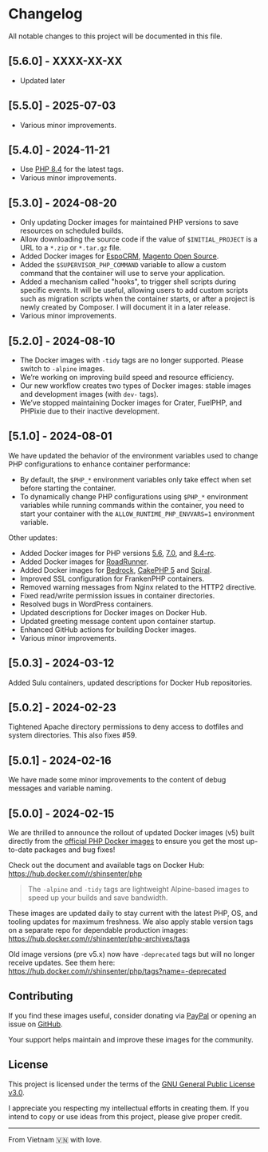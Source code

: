 # Changelog

All notable changes to this project will be documented in this file.


## [5.6.0] - XXXX-XX-XX

- Updated later


## [5.5.0] - 2025-07-03

- Various minor improvements.


## [5.4.0] - 2024-11-21

- Use [PHP 8.4](https://www.php.net/ChangeLog-8.php#PHP_8_4) for the latest tags.
- Various minor improvements.


## [5.3.0] - 2024-08-20

- Only updating Docker images for maintained PHP versions to save resources on scheduled builds.
- Allow downloading the source code if the value of `$INITIAL_PROJECT` is a URL to a `*.zip` or `*.tar.gz` file.
- Added Docker images for [EspoCRM](http://hub.docker.com/r/shinsenter/espocrm), [Magento Open Source](http://hub.docker.com/r/shinsenter/magento).
- Added the `$SUPERVISOR_PHP_COMMAND` variable to allow a custom command that the container will use to serve your application.
- Added a mechanism called "hooks", to trigger shell scripts during specific events. It will be useful, allowing users to add custom scripts such as migration scripts when the container starts, or after a project is newly created by Composer. I will document it in a later release.
- Various minor improvements.


## [5.2.0] - 2024-08-10

- The Docker images with `-tidy` tags are no longer supported. Please switch to `-alpine` images.
- We’re working on improving build speed and resource efficiency.
- Our new workflow creates two types of Docker images: stable images and development images (with `dev-` tags).
- We’ve stopped maintaining Docker images for Crater, FuelPHP, and PHPixie due to their inactive development.


## [5.1.0] - 2024-08-01

We have updated the behavior of the environment variables used to change PHP configurations to enhance container performance:
- By default, the `$PHP_*` environment variables only take effect when set before starting the container.
- To dynamically change PHP configurations using `$PHP_*` environment variables while running commands within the container,
you need to start your container with the `ALLOW_RUNTIME_PHP_ENVVARS=1` environment variable.

Other updates:
- Added Docker images for PHP versions [5.6](https://hub.docker.com/r/shinsenter/php/tags?name=5.6), [7.0](https://hub.docker.com/r/shinsenter/php/tags?name=7.0), and [8.4-rc](https://hub.docker.com/r/shinsenter/php/tags?name=8.4).
- Added Docker images for [RoadRunner](http://hub.docker.com/r/shinsenter/roadrunner).
- Added Docker images for [Bedrock](http://hub.docker.com/r/shinsenter/bedrock), [CakePHP 5](http://hub.docker.com/r/shinsenter/cakephp5) and [Spiral](http://hub.docker.com/r/shinsenter/spiral).
- Improved SSL configuration for FrankenPHP containers.
- Removed warning messages from Nginx related to the HTTP2 directive.
- Fixed read/write permission issues in container directories.
- Resolved bugs in WordPress containers.
- Updated descriptions for Docker images on Docker Hub.
- Updated greeting message content upon container startup.
- Enhanced GitHub actions for building Docker images.
- Various minor improvements.


## [5.0.3] - 2024-03-12

Added Sulu containers, updated descriptions for Docker Hub repositories.


## [5.0.2] - 2024-02-23

Tightened Apache directory permissions to deny access to dotfiles and system directories. This also fixes #59.


## [5.0.1] - 2024-02-16

We have made some minor improvements to the content of debug messages and variable naming.


## [5.0.0] - 2024-02-15

We are thrilled to announce the rollout of updated Docker images (v5) built directly from the [official PHP Docker images](https://hub.docker.com/_/php) to ensure you get the most up-to-date packages and bug fixes!

Check out the document and available tags on Docker Hub:
https://hub.docker.com/r/shinsenter/php
> The `-alpine` and `-tidy` tags are lightweight Alpine-based images to speed up your builds and save bandwidth.

These images are updated daily to stay current with the latest PHP, OS, and tooling updates for maximum freshness. We also apply stable version tags on a separate repo for dependable production images:
https://hub.docker.com/r/shinsenter/php-archives/tags

Old image versions (pre v5.x) now have `-deprecated` tags but will no longer receive updates. See them here:
https://hub.docker.com/r/shinsenter/php/tags?name=-deprecated

<!--
The format is based on [Keep a Changelog](https://keepachangelog.com/en/1.0.0/),
and this project adheres to [Semantic Versioning](https://semver.org/spec/v2.0.0.html).
-->


## Contributing

If you find these images useful, consider donating via [PayPal](https://www.paypal.me/shinsenter) or opening an issue on [GitHub](https://code.shin.company/php/issues/new).

Your support helps maintain and improve these images for the community.


## License

This project is licensed under the terms of the [GNU General Public License v3.0](https://code.shin.company/php/blob/main/LICENSE).

I appreciate you respecting my intellectual efforts in creating them. If you intend to copy or use ideas from this project, please give proper credit.

---

From Vietnam 🇻🇳 with love.
